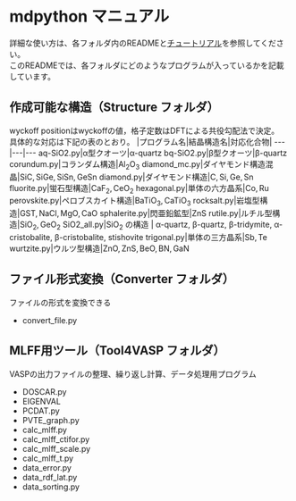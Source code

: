 # mdpython マニュアル

詳細な使い方は、各フォルダ内のREADMEと[チュートリアル](https://github.com/MDGroup-WatanabeLab/Tutorial)を参照してください。  
このREADMEでは、各フォルダにどのようなプログラムが入っているかを記載しています。


## 作成可能な構造（Structure フォルダ）
wyckoff positionはwyckoffの値，格子定数はDFTによる共役勾配法で決定。  
具体的な対応は下記の表のとおり。
|プログラム名|結晶構造名|対応化合物|
---|---|---
aq-SiO2.py|α型クオーツ|α-quartz
bq-SiO2.py|β型クオーツ|β-quartz
corundum.py|コランダム構造|$\mathrm {Al_2O_3}$
diamond_mc.py|ダイヤモンド構造混晶|$\mathrm {SiC, SiGe, SiSn, GeSn}$
diamond.py|ダイヤモンド構造|$\mathrm {C, Si, Ge, Sn}$
fluorite.py|蛍石型構造|$\mathrm {CaF_2, CeO_2}$
hexagonal.py|単体の六方晶系|$\mathrm {Co, Ru}$
perovskite.py|ペロブスカイト構造|$\mathrm {BaTiO_3, CaTiO_3}$
rocksalt.py|岩塩型構造|$\mathrm { GST, NaCl, MgO, CaO}$
sphalerite.py|閃亜鉛鉱型|$\mathrm {ZnS}$
rutile.py|ルチル型構造|$\mathrm {SiO_2, GeO_2}$
SiO2_all.py|$\mathrm {SiO_2}$ の構造 | α-quartz, β-quartz, β-tridymite,  α-cristobalite, β-cristobalite, stishovite
trigonal.py|単体の三方晶系|$\mathrm {Sb, Te}$
wurtzite.py|ウルツ型構造|$\mathrm {ZnO, ZnS, BeO, BN, GaN}$


## ファイル形式変換（Converter フォルダ）  
ファイルの形式を変換できる
- convert_file.py

## MLFF用ツール（Tool4VASP フォルダ）  
VASPの出力ファイルの整理、繰り返し計算、データ処理用プログラム
- DOSCAR.py
- EIGENVAL
- PCDAT.py
- PVTE_graph.py
- calc_mlff.py  
- calc_mlff_ctifor.py
- calc_mlff_scale.py
- calc_mlff_t.py
- data_error.py
- data_rdf_lat.py
- data_sorting.py



